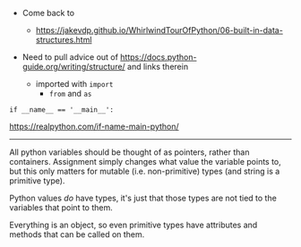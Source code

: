 - Come back to

  - https://jakevdp.github.io/WhirlwindTourOfPython/06-built-in-data-structures.html

- Need to pull advice out of https://docs.python-guide.org/writing/structure/ and links therein

  - imported with `import`
    - `from` and `as`

```
if __name__ == '__main__':
```

https://realpython.com/if-name-main-python/


---

All python variables should be thought of as pointers, rather than containers. Assignment simply changes what value the variable points to, but this only matters for mutable (i.e. non-primitive) types (and string is a primitive type).

Python values _do_ have types, it's just that those types are not tied to the variables that point to them.

Everything is an object, so even primitive types have attributes and methods that can be called on them.